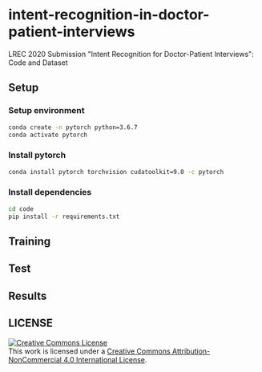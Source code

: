 # intent-recognition-in-doctor-patient-interviews
LREC 2020 Submission "Intent Recognition for Doctor-Patient Interviews": Code and Dataset

## Setup

### Setup environment

```bash
conda create -n pytorch python=3.6.7
conda activate pytorch
```

### Install pytorch
```bash
conda install pytorch torchvision cudatoolkit=9.0 -c pytorch
```

### Install dependencies
```bash
cd code
pip install -r requirements.txt
```

## Training

## Test

## Results

## LICENSE
<a rel="license" href="http://creativecommons.org/licenses/by-nc/4.0/"><img alt="Creative Commons License" style="border-width:0" src="https://i.creativecommons.org/l/by-nc/4.0/88x31.png" /></a><br />This work is licensed under a <a rel="license" href="http://creativecommons.org/licenses/by-nc/4.0/">Creative Commons Attribution-NonCommercial 4.0 International License</a>.

